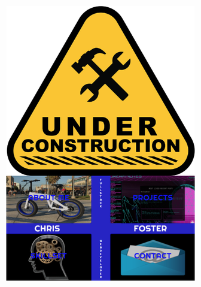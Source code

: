 <html background=#000000>
<body background-color=#000000 width=100%>
<img align='center' src='./readmefiles/construction.png'>
<img src='./readmefiles/screenshot.png'>
</body>
</html>
